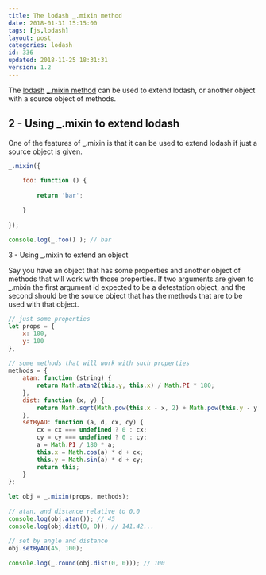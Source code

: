```yaml
---
title: The lodash _.mixin method
date: 2018-01-31 15:15:00
tags: [js,lodash]
layout: post
categories: lodash
id: 336
updated: 2018-11-25 18:31:31
version: 1.2
---
```


The [lodash](https://lodash.com/) [\_.mixin method](https://lodash.com/docs/4.17.4#mixin) can be used to extend lodash, or another object with a source object of methods.

<!-- more -->

## 2 - Using \_.mixin to extend lodash

One of the features of \_.mixin is that it can be used to extend lodash if just a source object is given.

```js
_.mixin({
 
    foo: function () {
 
        return 'bar';
 
    }
 
});
 
console.log(_.foo() ); // bar
```

3 - Using \_.mixin to extend an object

Say you have an object that has some properties and another object of methods that will work with those properties. If two arguments are given to \_.mixin the first argument id expected to be a detestation object, and the second should be the source object that has the methods that are to be used with that object.

```js
// just some properties
let props = {
    x: 100,
    y: 100
},
 
// some methods that will work with such properties
methods = {
    atan: function (string) {
        return Math.atan2(this.y, this.x) / Math.PI * 180;
    },
    dist: function (x, y) {
        return Math.sqrt(Math.pow(this.x - x, 2) + Math.pow(this.y - y, 2));
    },
    setByAD: function (a, d, cx, cy) {
        cx = cx === undefined ? 0 : cx;
        cy = cy === undefined ? 0 : cy;
        a = Math.PI / 180 * a;
        this.x = Math.cos(a) * d + cx;
        this.y = Math.sin(a) * d + cy;
        return this;
    }
};
 
let obj = _.mixin(props, methods);
 
// atan, and distance relative to 0,0
console.log(obj.atan()); // 45
console.log(obj.dist(0, 0)); // 141.42...
 
// set by angle and distance
obj.setByAD(45, 100);
 
console.log(_.round(obj.dist(0, 0))); // 100
```
